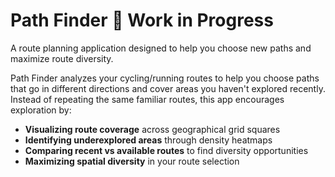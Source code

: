 # Path Finder 🚧 **Work in Progress**

A route planning application designed to help you choose new paths and maximize route diversity.

Path Finder analyzes your cycling/running routes to help you choose paths that go in different directions and cover areas you haven't explored recently. Instead of repeating the same familiar routes, this app encourages exploration by:

- **Visualizing route coverage** across geographical grid squares
- **Identifying underexplored areas** through density heatmaps  
- **Comparing recent vs available routes** to find diversity opportunities
- **Maximizing spatial diversity** in your route selection
